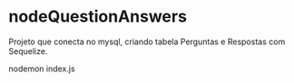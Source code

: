 # nodeQuestionAnswers

Projeto que conecta no mysql, criando tabela Perguntas e Respostas com Sequelize.

nodemon index.js